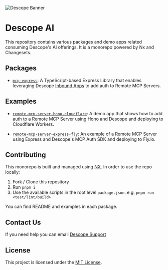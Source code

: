 ![Descope Banner](https://github.com/descope/.github/assets/32936811/d904d37e-e3fa-4331-9f10-2880bb708f64)

# Descope AI

This repository contains various packages and demo apps related consuming Descope's AI offerings. It is a monorepo powered by Nx and Changesets.

## Packages

- [`mcp-express`](./packages/mcp-express/README.md): A TypeScript-based Express Library that enables leveraging Descope [Inbound Apps](https://docs.descope.com/inbound-apps) to add auth to Remote MCP Servers.

## Examples

- [`remote-mcp-server-hono-cloudflare`](./examples/remote-mcp-server-hono-cloudflare/README.md): A demo app that shows how to add auth to a Remote MCP Server using Hono and Descope and deploying to Cloudflare Workers.

- [`remote-mcp-server-express-fly`](./examples/remote-mcp-server-express-fly/README.md): An example of a Remote MCP Server using Express and Descope's MCP Auth SDK and deploying to Fly.io.

## Contributing

This monorepo is built and managed using [NX](https://nx.dev/). In order to use the repo locally:

1. Fork / Clone this repository
2. Run `pnpm i`
3. Use the available scripts in the root level `package.json`. e.g. `pnpm run <test/lint/build>`

You can find README and examples in each package.

## Contact Us

If you need help you can email [Descope Support](mailto:support@descope.com)

## License

This project is licensed under the [MIT License](./LICENSE).